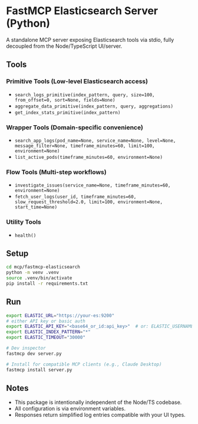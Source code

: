 # FastMCP Elasticsearch Server (Python)

A standalone MCP server exposing Elasticsearch tools via stdio, fully decoupled from the Node/TypeScript UI/server.

## Tools

### Primitive Tools (Low-level Elasticsearch access)
- `search_logs_primitive(index_pattern, query, size=100, from_offset=0, sort=None, fields=None)`
- `aggregate_data_primitive(index_pattern, query, aggregations)`
- `get_index_stats_primitive(index_pattern)`

### Wrapper Tools (Domain-specific convenience)
- `search_app_logs(pod_name=None, service_name=None, level=None, message_filter=None, timeframe_minutes=60, limit=100, environment=None)`
- `list_active_pods(timeframe_minutes=60, environment=None)`

### Flow Tools (Multi-step workflows)
- `investigate_issues(service_name=None, timeframe_minutes=60, environment=None)`
- `fetch_user_logs(user_id, timeframe_minutes=60, slow_request_threshold=2.0, limit=100, environment=None, start_time=None)`

### Utility Tools
- `health()`

## Setup
```bash
cd mcp/fastmcp-elasticsearch
python -m venv .venv
source .venv/bin/activate
pip install -r requirements.txt
```

## Run
```bash
export ELASTIC_URL="https://your-es:9200"
# either API key or basic auth
export ELASTIC_API_KEY="<base64_or_id:api_key>"  # or: ELASTIC_USERNAME / ELASTIC_PASSWORD
export ELASTIC_INDEX_PATTERN="*"
export ELASTIC_TIMEOUT="30000"

# Dev inspector
fastmcp dev server.py

# Install for compatible MCP clients (e.g., Claude Desktop)
fastmcp install server.py
```

## Notes
- This package is intentionally independent of the Node/TS codebase.
- All configuration is via environment variables.
- Responses return simplified log entries compatible with your UI types.


